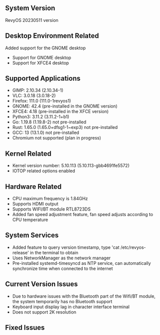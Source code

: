 ## System Version

RevyOS 20230511 version

## Desktop Environment Related

Added support for the GNOME desktop

- Support for GNOME desktop
- Support for XFCE4 desktop

## Supported Applications

- GIMP: 2.10.34 (2.10.34-1)
- VLC: 3.0.18 (3.0.18-2)
- Firefox: 111.0 (111.0-1revyos1)
- GNOME: 42.4 (pre-installed in the GNOME version)
- XFCE4: 4.18 (pre-installed in the XFCE version)
- Python3: 3.11.2 (3.11.2-1+b1)
- Go: 1.19.8 (1.19.8-2) not pre-installed
- Rust: 1.65.0 (1.65.0+dfsg1-1~exp3) not pre-installed
- GCC: 13 (13.1.0) not pre-installed
- Chromium not supported (plan in progress)

## Kernel Related

- Kernel version number: 5.10.113 (5.10.113-gbb4691fe5572)
- IOTOP related options enabled

## Hardware Related

- CPU maximum frequency is 1.84GHz
- Supports HDMI output
- Supports WIFI/BT module RTL8723DS
- Added fan speed adjustment feature, fan speed adjusts according to CPU temperature

## System Services

- Added feature to query version timestamp, type 'cat /etc/revyos-release' in the terminal to obtain
- Uses NetworkManager as the network manager
- Pre-installed systemd-timesyncd as NTP service, can automatically synchronize time when connected to the internet

## Current Version Issues

- Due to hardware issues with the Bluetooth part of the Wifi/BT module, the system temporarily has no Bluetooth support
- Keyboard input display lag in character interface terminal
- Does not support 2K resolution

## Fixed Issues